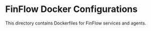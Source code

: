 # FinFlow Docker Configurations

This directory contains Dockerfiles for FinFlow services and agents.
